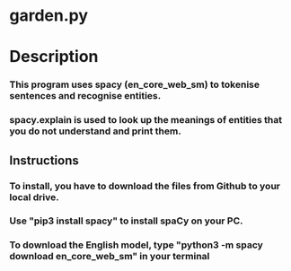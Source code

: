 # garden.py

# Description
### This program uses spacy (en_core_web_sm) to tokenise sentences and recognise entities.
### spacy.explain is used to look up the meanings of entities that you do not understand and print them.

## Instructions
### To install, you have to download the files from Github to your local drive.
### Use "pip3 install spacy" to install spaCy on your PC.
### To download the English model, type "python3 -m spacy download en_core_web_sm" in your terminal
